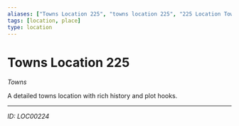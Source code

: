 ```yaml
---
aliases: ["Towns Location 225", "towns location 225", "225 Location Towns"]
tags: [location, place]
type: location
---
```


# Towns Location 225

*Towns*

A detailed towns location with rich history and plot hooks.

---
*ID: LOC00224*